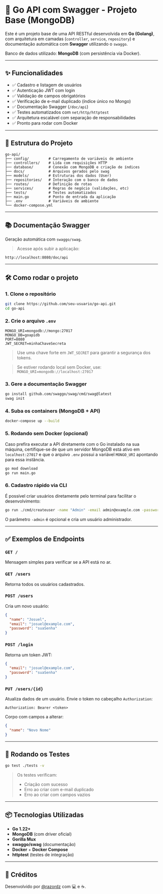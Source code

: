 # 🚀 Go API com Swagger - Projeto Base (MongoDB)

Este é um projeto base de uma API RESTful desenvolvida em **Go (Golang)**, com arquitetura em camadas (`controller`, `service`, `repository`) e documentação automática com **Swagger** utilizando o `swaggo`.

Banco de dados utilizado: **MongoDB** (com persistência via Docker).

---

## ✨ Funcionalidades

- ✅ Cadastro e listagem de usuários
- ✅ Autenticação JWT com login
- ✅ Validação de campos obrigatórios
- ✅ Verificação de e-mail duplicado (índice único no Mongo)
- ✅ Documentação Swagger (`/doc/api`)
- ✅ Testes automatizados com `net/http/httptest`
- ✅ Arquitetura escalável com separação de responsabilidades
- ✅ Pronto para rodar com Docker

---

## 🧱 Estrutura do Projeto

```
go-api/
├── config/         # Carregamento de variáveis de ambiente
├── controllers/    # Lida com requisições HTTP
├── database/       # Conexão com MongoDB e criação de índices
├── docs/           # Arquivos gerados pelo swag
├── models/         # Estruturas dos dados (User)
├── repositories/   # Interação com o banco de dados
├── routes/         # Definição de rotas
├── services/       # Regras de negócio (validações, etc)
├── tests/          # Testes automatizados
├── main.go         # Ponto de entrada da aplicação
├── .env            # Variáveis de ambiente
└── docker-compose.yml
```

---

## 📚 Documentação Swagger

Geração automática com `swaggo/swag`.

> Acesse após subir a aplicação:

```
http://localhost:8080/doc/api
```

---

## 🛠️ Como rodar o projeto

### 1. Clone o repositório

```bash
git clone https://github.com/seu-usuario/go-api.git
cd go-api
```

### 2. Crie o arquivo `.env`

```env
MONGO_URI=mongodb://mongo:27017
MONGO_DB=goapidb
PORT=8080
JWT_SECRET=minhaChaveSecreta
```

> Use uma chave forte em `JWT_SECRET` para garantir a segurança dos tokens.

> Se estiver rodando local sem Docker, use:
> `MONGO_URI=mongodb://localhost:27017`

### 3. Gere a documentação Swagger

```bash
go install github.com/swaggo/swag/cmd/swag@latest
swag init
```

### 4. Suba os containers (MongoDB + API)

```bash
docker-compose up --build
```


### 5. Rodando sem Docker (opcional)

Caso prefira executar a API diretamente com o Go instalado na sua máquina,
certifique-se de que um servidor MongoDB está ativo em `localhost:27017` e que o
arquivo `.env` possui a variável `MONGO_URI` apontando para essa instância.

```bash
go mod download
go run main.go
```


### 6. Cadastro rápido via CLI

É possível criar usuários diretamente pelo terminal para facilitar o desenvolvimento:

```bash
go run ./cmd/createuser -name "Admin" -email admin@example.com -password 123456 -admin
```

O parâmetro `-admin` é opcional e cria um usuário administrador.


---


## ✅ Exemplos de Endpoints
### `GET /`

Mensagem simples para verificar se a API está no ar.

### `GET /users`

Retorna todos os usuários cadastrados.

### `POST /users`

Cria um novo usuário:

```json
{
  "name": "Josuel",
  "email": "josuel@example.com",
  "password": "suaSenha"
}
```

### `POST /login`

Retorna um token JWT:

```json
{
  "email": "josuel@example.com",
  "password": "suaSenha"
}
```

### `PUT /users/{id}`

Atualiza dados de um usuário. Envie o token no cabeçalho `Authorization`:

```
Authorization: Bearer <token>
```

Corpo com campos a alterar:

```json
{
  "name": "Novo Nome"
}
```

---

## 🧪 Rodando os Testes

```bash
go test ./tests -v
```

> Os testes verificam:
> - Criação com sucesso
> - Erro ao criar com e-mail duplicado
> - Erro ao criar com campos vazios

---

## 📦 Tecnologias Utilizadas

- **Go 1.22+**
- **MongoDB** (com driver oficial)
- **Gorilla Mux**
- **swaggo/swag** (documentação)
- **Docker** + **Docker Compose**
- **httptest** (testes de integração)

---

## 🧠 Créditos

Desenvolvido por [@razordz](https://github.com/razordz) com 💻 e ☕.
